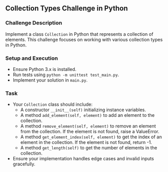 ## Collection Types Challenge in Python

### Challenge Description
Implement a class `Collection` in Python that represents a collection of elements. This challenge focuses on working with various collection types in Python.

### Setup and Execution
- Ensure Python 3.x is installed.
- Run tests using `python -m unittest test_main.py`.
- Implement your solution in `main.py`.

### Task
- Your `Collection` class should include:
  - A constructor `__init__(self)` initializing instance variables.
  - A method `add_element(self, element)` to add an element to the collection.
  - A method `remove_element(self, element)` to remove an element from the collection. If the element is not found, raise a ValueError.
  - A method `get_element_index(self, element)` to get the index of an element in the collection. If the element is not found, return -1.
  - A method `get_length(self)` to get the number of elements in the collection.
- Ensure your implementation handles edge cases and invalid inputs gracefully.

